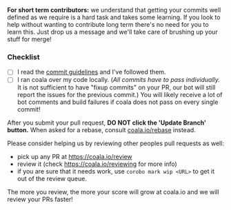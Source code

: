 <!--
Thanks for your contribution!

Please take a quick look at those things down there. They're quite important.
Really! We wrote them for you. Yes you! With utmost care. Read them.
-->

**For short term contributors:** we understand that getting your commits well
defined as we require is a hard task and takes some learning. If you
look to help without wanting to contribute long term there's no need
for you to learn this. Just drop us a message and we'll take care of brushing
up your stuff for merge!

### Checklist

- [ ] I read the [commit guidelines](http://coala.io/commit) and I've followed
      them.
- [ ] I ran coala over my code locally. (*All commits have to pass
      individually.* It is not sufficient to have "fixup commits" on your PR,
      our bot will still report the issues for the previous commit.) You will
      likely receive a lot of bot comments and build failures if coala does not
      pass on every single commit!

After you submit your pull request, **DO NOT click the 'Update Branch' button.**
When asked for a rebase, consult [coala.io/rebase](https://coala.io/rebase)
instead.

Please consider helping us by reviewing other peoples pull requests as well:

- pick up any PR at <https://coala.io/review>
- review it (check <https://coala.io/reviewing> for more info)
- if you are sure that it needs work, use `corobo mark wip <URL>` to get it out
  of the review queue.

The more you review, the more your score will grow at coala.io and we will
review your PRs faster!
